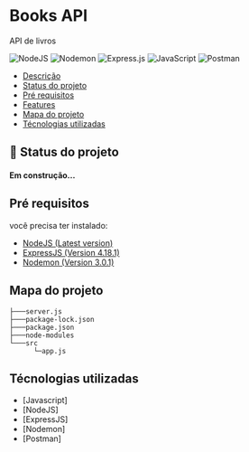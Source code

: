 # Books API

<p id="desc">API de livros </p>

![NodeJS](https://img.shields.io/badge/node.js-6DA55F?style=for-the-badge&logo=node.js&logoColor=white)
![Nodemon](https://img.shields.io/badge/NODEMON-%23323330.svg?style=for-the-badge&logo=nodemon&logoColor=%BBDEAD)
![Express.js](https://img.shields.io/badge/express.js-%23404d59.svg?style=for-the-badge&logo=express&logoColor=%2361DAFB)
![JavaScript](https://img.shields.io/badge/javascript-%23323330.svg?style=for-the-badge&logo=javascript&logoColor=%23F7DF1E)
![Postman](https://img.shields.io/badge/Postman-FF6C37?style=for-the-badge&logo=postman&logoColor=white)
<ul>
    <li><a href="#desc">Descrição</a></li>
    <li><a href="#proj-status">Status do projeto</a></li>
    <li><a href="#pre">Pré requisitos</a></li>
    <li><a href="#features">Features</a></li>
    <li><a href="#mapa">Mapa do projeto</a></li>
    <li><a href="#tecnologias">Técnologias utilizadas</a></li>
</ul>

## :rocket: Status do projeto
<h4 id="proj-status" align="left">Em construção...</h4>

## Pré requisitos
<p id="pre"></p>

você precisa ter instalado:

<ul>
    <li> 
        <a href="https://nodejs.org/en/download">NodeJS (Latest version)</a>
    </li>
    <li> 
        <a href="https://expressjs.com/pt-br/starter/installing.html">ExpressJS (Version 4.18.1)</a>
    </li>
    <li> 
        <a href="https://expressjs.com/pt-br/starter/installing.html">Nodemon (Version 3.0.1)</a>
    </li>
</ul>
  
## Mapa do projeto
<p id="mapa"></p>

```
├───server.js
├───package-lock.json
├───package.json
├───node-modules
└───src
      └─app.js
```

## Técnologias utilizadas
<p id="tecnologias"></p>

- [Javascript]
- [NodeJS]
- [ExpressJS]
- [Nodemon]
- [Postman]
